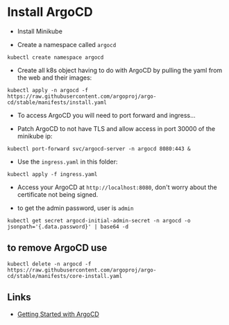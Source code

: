 # Install ArgoCD

* Install Minikube

* Create a namespace called `argocd`

```shell
kubectl create namespace argocd
```

* Create all k8s object having to do with ArgoCD by pulling the yaml from the web and their images:

```shell
kubectl apply -n argocd -f https://raw.githubusercontent.com/argoproj/argo-cd/stable/manifests/install.yaml
```

* To access ArgoCD you will need to port forward and ingress...

* Patch ArgoCD to not have TLS and allow access in port 30000 of the minikube ip:

```shell
kubectl port-forward svc/argocd-server -n argocd 8080:443 &
```

* Use the `ingress.yaml` in this folder:

```shell
kubectl apply -f ingress.yaml
```

* Access your ArgoCD at `http://localhost:8080`, don't worry about the certificate not being signed.

* to get the admin password, user is `admin`

```shell
kubectl get secret argocd-initial-admin-secret -n argocd -o jsonpath='{.data.password}' | base64 -d
```

## to remove ArgoCD use

```shell
kubectl delete -n argocd -f https://raw.githubusercontent.com/argoproj/argo-cd/stable/manifests/core-install.yaml
```

## Links
* [Getting Started with ArgoCD](https://argo-cd.readthedocs.io/en/stable/getting_started)
